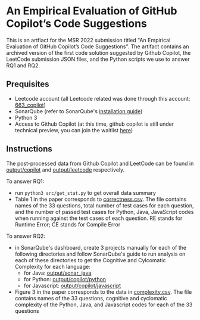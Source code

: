 # An Empirical Evaluation of GitHub Copilot’s Code Suggestions
This is an artfiact for the MSR 2022 submission titled "An Empirical Evaluation of GitHub Copilot’s Code Suggestions".
The artifact contains an archived version of the first code solution suggested by Github Copilot, the LeetCode submission JSON files, and the Python scripts we use to answer RQ1 and RQ2.  




Prequisites 
------------
- Leetcode account (all Leetcode related was done through this account: [663_copilot](https://leetcode.com/663_copilot/))
- SonarQube (refer to SonarQube's [installation guide](https://docs.sonarqube.org/latest/setup/get-started-2-minutes/)) 
- Python 3
- Access to Github Copilot (at this time, github copilot is still under technical preview, you can join the waitlist [here](https://github.com/features/copilot/signup))  

Instructions 
------------

The post-processed data from Github Copilot and LeetCode can be found in [output/copilot](output/copilot) and [output/leetcode](output/leetcode) respectively. 

To answer RQ1:
- run `python3 src/get_stat.py` to get overall data summary
- Table 1 in the paper corresponds to [correctness.csv](output/questions_data/correctness.csv). The file contains names of the 33 questions, total number of test cases for each question, and the number of passed test cases for Python, Java, JavaScript codes when running against the test cases of each question. RE stands for Runtime Error; CE stands for Compile Error
  
To answer RQ2:
- in SonarQube's dashboard, create 3 projects manually for each of the following directories and follow SonarQube's guide to run analysis on each of these directories to get the Cognitive and Cylcomatic Complexity for each language:
    * for Java: [output/sonar_java](output/sonar_java/)
    * for Python: [output/copilot/python](output/copilot/python)
    * for Javascript: [output/copilot/javascript](output/copilot/javascript)
- Figure 3 in the paper corresponds to the data in [complexity.csv](output/questions_data/complexity.csv). The file contains names of the 33 questions, cognitive and cyclomatic complexity of the Python, Java, and Javascript codes for each of the 33 questions 
